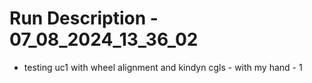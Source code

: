 # Run Description - 07_08_2024_13_36_02

- testing uc1 with wheel alignment and kindyn cgls - with my hand - 1

